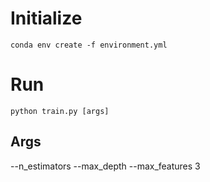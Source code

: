 

# Initialize

```
conda env create -f environment.yml

```

# Run

```
python train.py [args]
```
## Args
--n_estimators
 --max_depth
 --max_features 3